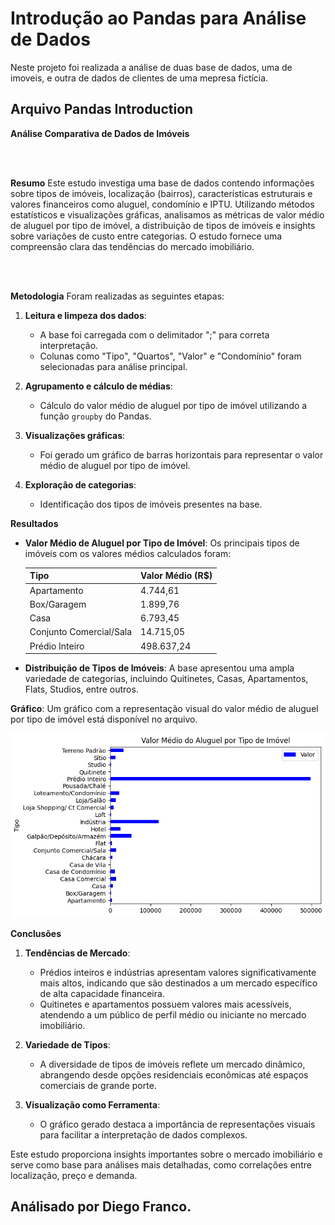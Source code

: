 # Introdução ao Pandas para Análise de Dados

Neste projeto foi realizada a análise de duas base de dados, uma de imoveis, e outra de dados de clientes de uma mepresa fictícia.

## Arquivo Pandas Introduction
**Análise Comparativa de Dados de Imóveis**

<br></br>

**Resumo**
Este estudo investiga uma base de dados contendo informações sobre tipos de imóveis, localização (bairros), características estruturais e valores financeiros como aluguel, condomínio e IPTU. Utilizando métodos estatísticos e visualizações gráficas, analisamos as métricas de valor médio de aluguel por tipo de imóvel, a distribuição de tipos de imóveis e insights sobre variações de custo entre categorias. O estudo fornece uma compreensão clara das tendências do mercado imobiliário.

<br></br>

**Metodologia**
Foram realizadas as seguintes etapas:

1. **Leitura e limpeza dos dados**:
   - A base foi carregada com o delimitador ";" para correta interpretação.
   - Colunas como "Tipo", "Quartos", "Valor" e "Condomínio" foram selecionadas para análise principal.

2. **Agrupamento e cálculo de médias**:
   - Cálculo do valor médio de aluguel por tipo de imóvel utilizando a função `groupby` do Pandas.

3. **Visualizações gráficas**:
   - Foi gerado um gráfico de barras horizontais para representar o valor médio de aluguel por tipo de imóvel.

4. **Exploração de categorias**:
   - Identificação dos tipos de imóveis presentes na base.

**Resultados**

- **Valor Médio de Aluguel por Tipo de Imóvel**:
  Os principais tipos de imóveis com os valores médios calculados foram:

  | Tipo                              | Valor Médio (R$) |
  |-----------------------------------|------------------|
  | Apartamento                      | 4.744,61         |
  | Box/Garagem                      | 1.899,76         |
  | Casa                             | 6.793,45         |
  | Conjunto Comercial/Sala          | 14.715,05        |
  | Prédio Inteiro                  | 498.637,24       |

- **Distribuição de Tipos de Imóveis**:
  A base apresentou uma ampla variedade de categorias, incluindo Quitinetes, Casas, Apartamentos, Flats, Studios, entre outros.


**Gráfico**:
  Um gráfico com a representação visual do valor médio de aluguel por tipo de imóvel está disponível no arquivo.

![Valor Médio de Aluguel](images/valor.png)

**Conclusões**

1. **Tendências de Mercado**:
   - Prédios inteiros e indústrias apresentam valores significativamente mais altos, indicando que são destinados a um mercado específico de alta capacidade financeira.
   - Quitinetes e apartamentos possuem valores mais acessíveis, atendendo a um público de perfil médio ou iniciante no mercado imobiliário.

2. **Variedade de Tipos**:
   - A diversidade de tipos de imóveis reflete um mercado dinâmico, abrangendo desde opções residenciais econômicas até espaços comerciais de grande porte.

3. **Visualização como Ferramenta**:
   - O gráfico gerado destaca a importância de representações visuais para facilitar a interpretação de dados complexos.

Este estudo proporciona insights importantes sobre o mercado imobiliário e serve como base para análises mais detalhadas, como correlações entre localização, preço e demanda.

## Análisado por Diego Franco.